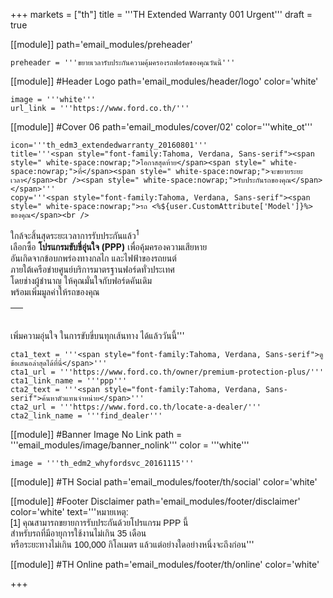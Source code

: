 +++
markets = ["th"]
title = '''TH Extended Warranty 001 Urgent'''
draft = true


[[module]]
path='email_modules/preheader'


	preheader = '''ขยายเวลารับประกันความคุ้มครองรถฟอร์ดของคุณวันนี้'''

[[module]] #Header Logo
path='email_modules/header/logo'
color='white'

	image = '''white'''
	url_link = '''https://www.ford.co.th/'''

[[module]] #Cover 06
path='email_modules/cover/02'
color='''white_ot'''

	icon='''th_edm3_extendedwarranty_20160801'''
	title='''<span style="font-family:Tahoma, Verdana, Sans-serif"><span style=" white-space:nowrap;">โอกาสสุดท้าย</span><span style=" white-space:nowrap;">ที่</span><span style=" white-space:nowrap;">จะขยายระยะเวลา</span><br /><span style=" white-space:nowrap;">รับประกันรถของคุณ</span></span>'''
	copy='''<span style="font-family:Tahoma, Verdana, Sans-serif"><span style=" white-space:nowrap;">รถ <%${user.CustomAttribute['Model']}%> ของคุณ</span><br />
<span style=" white-space:nowrap;">ใกล้จะสิ้นสุดระยะเวลาการรับประกันแล้ว<sup>1</sup></span><br />
<span style=" white-space:nowrap;">เลือกซื้อ</span> 
<span style=" white-space:nowrap;"><strong>โปรแกรมขับขี่อุ่นใจ (PPP)</strong></span>
<span style=" white-space:nowrap;"> เพื่อคุ้มครองความเสียหาย</span><br />
<span style=" white-space:nowrap;">อันเกิดจากข้อบกพร่องทางกลไก</span> <span style=" white-space:nowrap;"> และไฟฟ้าของรถยนต์</span> <br />
<span style=" white-space:nowrap;">ภายใต้เครือข่ายศูนย์บริการมาตรฐานฟอร์ดทั่วประเทศ</span><br />
<span style=" white-space:nowrap;">โดยช่างผู้ชำนาญ</span> 
<span style=" white-space:nowrap;">ให้คุณมั่นใจกับฟอร์ดคันเดิม</span> <br />
<span style=" white-space:nowrap;">พร้อมเพิ่มมูลค่าให้รถของคุณ</span>
<table cellpadding="0" cellspacing="0" height="20" style="line-height:20px"><tr><td>&nbsp;</td></tr></table>
<span style=" white-space:nowrap;">เพิ่มความอุ่นใจ</span> 
<span style=" white-space:nowrap;">ในการขับขี่บนทุกเส้นทาง</span> 
<span style=" white-space:nowrap;">ได้แล้ววันนี้</span></span>'''

	cta1_text = '''<span style="font-family:Tahoma, Verdana, Sans-serif">ดูข้อเสนอล่าสุดได้ที่นี่</span>'''
	cta1_url = '''https://www.ford.co.th/owner/premium-protection-plus/'''
	cta1_link_name = '''ppp'''
	cta2_text = '''<span style="font-family:Tahoma, Verdana, Sans-serif">ค้นหาตัวแทนจำหน่าย</span>'''
	cta2_url = '''https://www.ford.co.th/locate-a-dealer/'''
	cta2_link_name = '''find_dealer'''

[[module]] #Banner Image No Link
path = '''email_modules/image/banner_nolink'''
color = '''white'''

	image = '''th_edm2_whyfordsvc_20161115'''

[[module]] #TH Social
path='email_modules/footer/th/social'
color='white'

[[module]] #Footer Disclaimer
path='email_modules/footer/disclaimer'
color='white'
text='''<span style="font-family:Tahoma, Verdana, Sans-serif">หมายเหตุ:<br />
<span style=" white-space:nowrap;">[1] คุณสามารถขยายการรับประกันด้วยโปรแกรม PPP นี้ </span>
<span style=" white-space:nowrap;">สำหรับรถที่มีอายุการใช้งานไม่เกิน 35 เดือน </span><br />
<span style=" white-space:nowrap;">หรือระยะทางไม่เกิน 100,000 กิโลเมตร </span>
<span style=" white-space:nowrap;">แล้วแต่อย่างใดอย่างหนึ่งจะถึงก่อน</span></span>'''

[[module]] #TH Online
path='email_modules/footer/th/online'
color='white'

+++